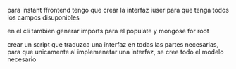 para instant ffrontend tengo que crear la interfaz iuser para que tenga todos los campos disuponibles

en el cli tambien generar imports para el populate y mongose for root

crear un script que traduzca una interfaz en todas las partes necesarias, para que unicamente
al implemenetar una interfaz, se cree todo el modelo necesario
